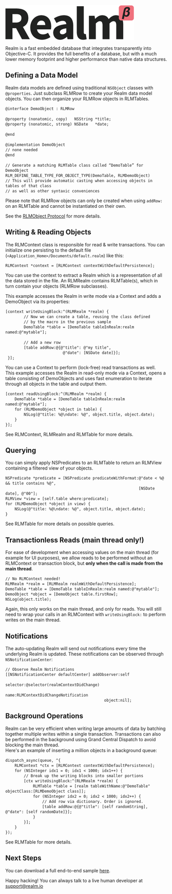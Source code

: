 <img alt="Realm Logo" src="docs/realm.png"/>

Realm is a fast embedded database that integrates transparently into Objective-C. It provides the full benefits of a database, but with a much lower memory footprint and higher performance than native data structures.


## Defining a Data Model

Realm data models are defined using traditional `NSObject` classes with `@properties`. Just subclass RLMRow to create your Realm data model objects. You can then organize your RLMRow objects in RLMTables.

	@interface DemoObject : RLMRow

	@property (nonatomic, copy)   NSString *title;
	@property (nonatomic, strong) NSDate   *date;

	@end

	@implementation DemoObject
	// none needed
	@end

	// Generate a matching RLMTable class called “DemoTable” for DemoObject
	RLM_DEFINE_TABLE_TYPE_FOR_OBJECT_TYPE(DemoTable, RLMDemoObject)
	// This will provide automatic casting when accessing objects in tables of that class
	// as well as other syntaxic conveniences

Please note that RLMRow objects can only be created when using `addRow:` on an RLMTable and cannot be instantiated on their own.

See the [RLMObject Protocol](Protocols/RLMObject.html) for more details.


## Writing & Reading Objects

The RLMContext class is responsible for read & write transactions. You can initialize one persisting to the default file (`<Application_Home>/Documents/default.realm`) like this:

	RLMContext *context = [RLMContext contextWithDefaultPersistence];

You can use the context to extract a Realm which is a representation of all the data stored in the file. An RLMRealm contains RLMTable(s), which in turn contain your objects (RLMRow subclasses).

This example accesses the Realm in write mode via a Context and adds a DemoObject via its properties:

	[context writeUsingBlock:^(RLMRealm *realm) {
			// Now we can create a table, reusing the class defined
			// by the macro in the previous sample
	        DemoTable *table = [DemoTable tableInRealm:realm named:@"mytable"];

	        // Add a new row
	        [table addRow:@{@"title": @"my title",
	                         @"date": [NSDate date]}];
	 }];

You can use a Context to perform (lock-free) read transactions as well.  
This example accesses the Realm in read-only mode via a Context, opens a table consisting of DemoObjects and uses fast enumeration to iterate through all objects in the table and output them.

    [context readUsingBlock:^(RLMRealm *realm) {
        DemoTable *table = [DemoTable tableInRealm:realm named:@"mytable"];
        for (RLMDemoObject *object in table) {
            NSLog(@"title: %@\ndate: %@", object.title, object.date);
        }
    }];

See RLMContext, RLMRealm and RLMTable for more details.

## Querying

You can simply apply NSPredicates to an RLMTable to return an RLMView containing a filtered view of your objects.

	NSPredicate *predicate = [NSPredicate predicateWithFormat:@"date < %@ && title contains %@",
															  [NSDate date], @"00"];
	RLMView *view = [self.table where:predicate];
	for (RLMDemoObject *object in view) {
	    NSLog(@"title: %@\ndate: %@", object.title, object.date);
	}

See RLMTable for more details on possible queries.



## Transactionless Reads (main thread only!)

For ease of development when accessing values on the main thread (for example for UI purposes), we allow reads to be performed without an RLMContext or transaction block, but **only when the call is made from the main thread**.

	// No RLMContext needed!
	RLMRealm *realm = [RLMRealm realmWithDefaultPersistence];
	DemoTable *table = [DemoTable tableInRealm:realm named:@"mytable"];
	DemoObject *object = [DemoObject table.firstRow];
	NSLog(object.title);

Again, this only works on the main thread, and only for reads. You will still need to wrap your calls in an RLMContext with `writeUsingBlock:`
to perform writes on the main thread.

## Notifications

The auto-updating Realm will send out notifications every time the underlying Realm is updated. These notifications can be observed through `NSNotificationCenter`:

	// Observe Realm Notifications
	[[NSNotificationCenter defaultCenter] addObserver:self
	                                         selector:@selector(realmContextDidChange)
	                                             name:RLMContextDidChangeNotification
	                                           object:nil];

## Background Operations

Realm can be very efficient when writing large amounts of data by batching together multiple writes within a single transaction. Transactions can also be performed in the background using Grand Central Dispatch to avoid blocking the main thread.  
Here's an example of inserting a million objects in a background queue:

	dispatch_async(queue, ^{
	    RLMContext *ctx = [RLMContext contextWithDefaultPersistence];
	    for (NSInteger idx1 = 0; idx1 < 1000; idx1++) {
	        // Break up the writing blocks into smaller portions
	        [ctx writeUsingBlock:^(RLMRealm *realm) {
	            RLMTable *table = [realm tableWithName:@"DemoTable" objectClass:[RLMDemoObject class]];
	            for (NSInteger idx2 = 0; idx2 < 1000; idx2++) {
	                // Add row via dictionary. Order is ignored.
	                [table addRow:@{@"title": [self randomString], @"date": [self randomDate]}];
	            }
	        }];
	    }
	});


See RLMTable for more details.


## Next Steps

You can download a full end-to-end sample [here](http://realm.io/downloads/sample.zip).

Happy hacking! You can always talk to a live human developer at [support@realm.io](mailto:support@realm.io)
